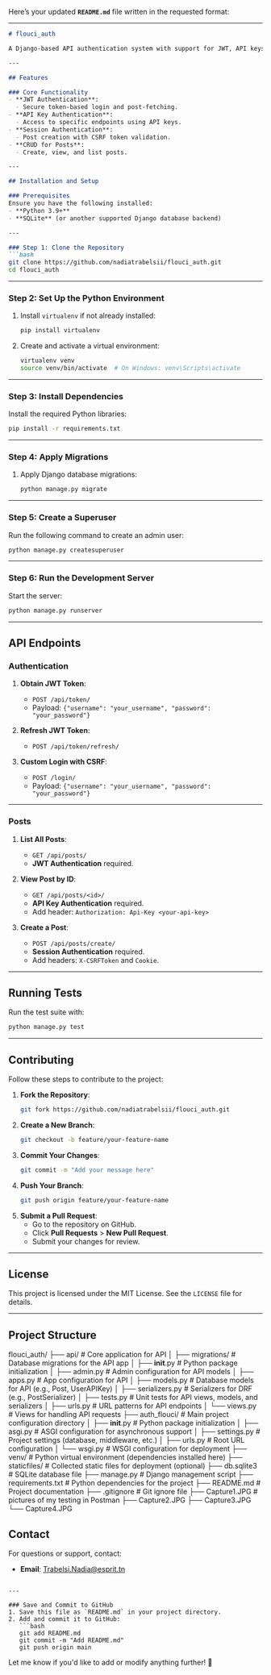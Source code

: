 Here’s your updated **`README.md`** file written in the requested format:

---

```markdown
# flouci_auth

A Django-based API authentication system with support for JWT, API keys, and session-based authentication.

---

## Features

### Core Functionality
- **JWT Authentication**:
  - Secure token-based login and post-fetching.
- **API Key Authentication**:
  - Access to specific endpoints using API keys.
- **Session Authentication**:
  - Post creation with CSRF token validation.
- **CRUD for Posts**:
  - Create, view, and list posts.

---

## Installation and Setup

### Prerequisites
Ensure you have the following installed:
- **Python 3.9+**
- **SQLite** (or another supported Django database backend)

---

### Step 1: Clone the Repository
```bash
git clone https://github.com/nadiatrabelsii/flouci_auth.git
cd flouci_auth
```

---

### Step 2: Set Up the Python Environment
1. Install `virtualenv` if not already installed:
   ```bash
   pip install virtualenv
   ```
2. Create and activate a virtual environment:
   ```bash
   virtualenv venv
   source venv/bin/activate  # On Windows: venv\Scripts\activate
   ```

---

### Step 3: Install Dependencies
Install the required Python libraries:
```bash
pip install -r requirements.txt
```

---

### Step 4: Apply Migrations
1. Apply Django database migrations:
   ```bash
   python manage.py migrate
   ```

---

### Step 5: Create a Superuser
Run the following command to create an admin user:
```bash
python manage.py createsuperuser
```

---

### Step 6: Run the Development Server
Start the server:
```bash
python manage.py runserver
```

---

## API Endpoints

### Authentication
1. **Obtain JWT Token**:
   - `POST /api/token/`
   - Payload: `{"username": "your_username", "password": "your_password"}`

2. **Refresh JWT Token**:
   - `POST /api/token/refresh/`

3. **Custom Login with CSRF**:
   - `POST /login/`
   - Payload: `{"username": "your_username", "password": "your_password"}`

---

### Posts
1. **List All Posts**:
   - `GET /api/posts/`
   - **JWT Authentication** required.

2. **View Post by ID**:
   - `GET /api/posts/<id>/`
   - **API Key Authentication** required.
   - Add header: `Authorization: Api-Key <your-api-key>`

3. **Create a Post**:
   - `POST /api/posts/create/`
   - **Session Authentication** required.
   - Add headers: `X-CSRFToken` and `Cookie`.

---

## Running Tests
Run the test suite with:
```bash
python manage.py test
```

---

## Contributing

Follow these steps to contribute to the project:

1. **Fork the Repository**:
   ```bash
   git fork https://github.com/nadiatrabelsii/flouci_auth.git
   ```
2. **Create a New Branch**:
   ```bash
   git checkout -b feature/your-feature-name
   ```
3. **Commit Your Changes**:
   ```bash
   git commit -m "Add your message here"
   ```
4. **Push Your Branch**:
   ```bash
   git push origin feature/your-feature-name
   ```
5. **Submit a Pull Request**:
   - Go to the repository on GitHub.
   - Click **Pull Requests** > **New Pull Request**.
   - Submit your changes for review.

---

## License

This project is licensed under the MIT License. See the `LICENSE` file for details.

---

## Project Structure

flouci_auth/
├── api/                         # Core application for API
│   ├── migrations/              # Database migrations for the API app
│   ├── __init__.py              # Python package initialization
│   ├── admin.py                 # Admin configuration for API models
│   ├── apps.py                  # App configuration for API
│   ├── models.py                # Database models for API (e.g., Post, UserAPIKey)
│   ├── serializers.py           # Serializers for DRF (e.g., PostSerializer)
│   ├── tests.py                 # Unit tests for API views, models, and serializers
│   ├── urls.py                  # URL patterns for API endpoints
│   └── views.py                 # Views for handling API requests
├── auth_flouci/                 # Main project configuration directory
│   ├── __init__.py              # Python package initialization
│   ├── asgi.py                  # ASGI configuration for asynchronous support
│   ├── settings.py              # Project settings (database, middleware, etc.)
│   ├── urls.py                  # Root URL configuration
│   └── wsgi.py                  # WSGI configuration for deployment
├── venv/                        # Python virtual environment (dependencies installed here)
├── staticfiles/                 # Collected static files for deployment (optional)
├── db.sqlite3                   # SQLite database file
├── manage.py                    # Django management script
├── requirements.txt             # Python dependencies for the project
├── README.md                    # Project documentation
├── .gitignore                   # Git ignore file
├── Capture1.JPG                 # pictures of my testing in Postman
├── Capture2.JPG
├── Capture3.JPG
└── Capture4.JPG

## Contact

For questions or support, contact:

- **Email**: Trabelsi.Nadia@esprit.tn
```

---

### Save and Commit to GitHub
1. Save this file as `README.md` in your project directory.
2. Add and commit it to GitHub:
   ```bash
   git add README.md
   git commit -m "Add README.md"
   git push origin main
   ```

Let me know if you'd like to add or modify anything further! 🚀